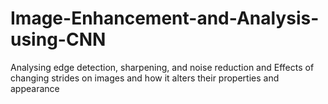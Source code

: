 # Image-Enhancement-and-Analysis-using-CNN
Analysing edge detection, sharpening, and noise reduction and Effects of changing strides on images and how it alters their properties and appearance


